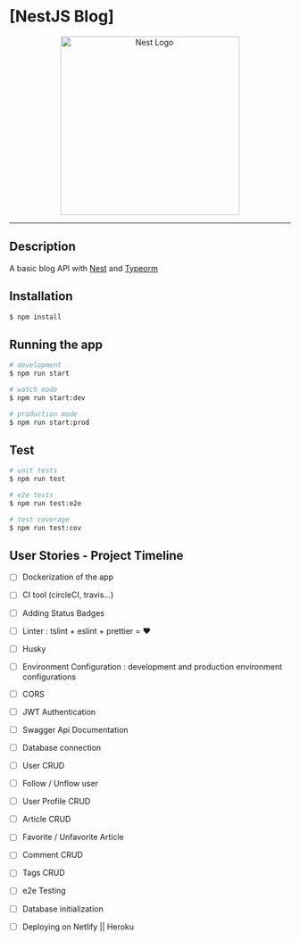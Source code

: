 # [NestJS Blog]

<p align="center">
  <a href="http://nestjs.com/" target="blank"><img src="https://nestjs.com/img/logo_text.svg" width="320" alt="Nest Logo" /></a>
</p>

---

## Description

A basic blog API with [Nest](https://github.com/nestjs/nest) and [Typeorm](https://github.com/typeorm/typeorm)

## Installation

```bash
$ npm install
```

## Running the app

```bash
# development
$ npm run start

# watch mode
$ npm run start:dev

# production mode
$ npm run start:prod
```

## Test

```bash
# unit tests
$ npm run test

# e2e tests
$ npm run test:e2e

# test coverage
$ npm run test:cov
```

## User Stories - Project Timeline

- [ ] Dockerization of the app

- [ ] CI tool (circleCI, travis...)

- [ ] Adding Status Badges

- [ ] Linter : tslint + eslint + prettier = ❤️

- [ ] Husky

- [ ] Environment Configuration : development and production environment configurations

- [ ] CORS

- [ ] JWT Authentication

- [ ] Swagger Api Documentation

- [ ] Database connection

- [ ] User CRUD

- [ ] Follow / Unflow user

- [ ] User Profile CRUD

- [ ] Article CRUD

- [ ] Favorite / Unfavorite Article

- [ ] Comment CRUD

- [ ] Tags CRUD

- [ ] e2e Testing

- [ ] Database initialization

- [ ] Deploying on Netlify || Heroku
